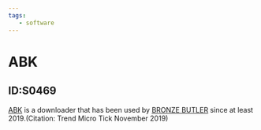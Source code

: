 ```yaml
---
tags:
   - software
---
```

# ABK
## ID:S0469
[ABK](/mitre/software/S0469) is a downloader that has been used by [BRONZE BUTLER](/mitre/groups/G0060) since at least 2019.(Citation: Trend Micro Tick November 2019)

